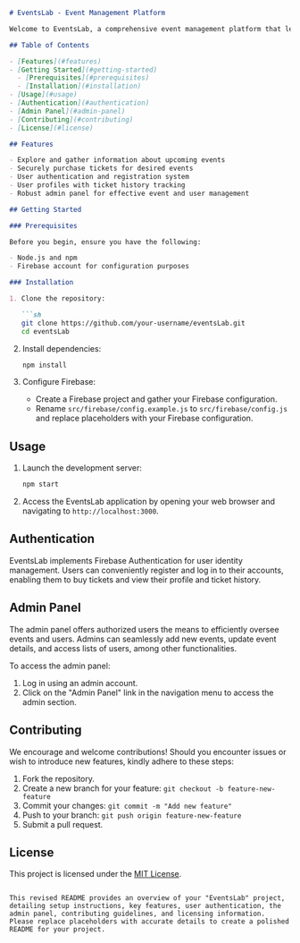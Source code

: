 ```markdown
# EventsLab - Event Management Platform

Welcome to EventsLab, a comprehensive event management platform that leverages React and Firebase technologies. This project offers users the ability to discover upcoming events, purchase event tickets, access event details, and introduces an authentication system. Admins also have the power to efficiently manage users and events.

## Table of Contents

- [Features](#features)
- [Getting Started](#getting-started)
  - [Prerequisites](#prerequisites)
  - [Installation](#installation)
- [Usage](#usage)
- [Authentication](#authentication)
- [Admin Panel](#admin-panel)
- [Contributing](#contributing)
- [License](#license)

## Features

- Explore and gather information about upcoming events
- Securely purchase tickets for desired events
- User authentication and registration system
- User profiles with ticket history tracking
- Robust admin panel for effective event and user management

## Getting Started

### Prerequisites

Before you begin, ensure you have the following:

- Node.js and npm
- Firebase account for configuration purposes

### Installation

1. Clone the repository:

   ```sh
   git clone https://github.com/your-username/eventsLab.git
   cd eventsLab
   ```

2. Install dependencies:

   ```sh
   npm install
   ```

3. Configure Firebase:

   - Create a Firebase project and gather your Firebase configuration.
   - Rename `src/firebase/config.example.js` to `src/firebase/config.js` and replace placeholders with your Firebase configuration.

## Usage

1. Launch the development server:

   ```sh
   npm start
   ```

2. Access the EventsLab application by opening your web browser and navigating to `http://localhost:3000`.

## Authentication

EventsLab implements Firebase Authentication for user identity management. Users can conveniently register and log in to their accounts, enabling them to buy tickets and view their profile and ticket history.

## Admin Panel

The admin panel offers authorized users the means to efficiently oversee events and users. Admins can seamlessly add new events, update event details, and access lists of users, among other functionalities.

To access the admin panel:
1. Log in using an admin account.
2. Click on the "Admin Panel" link in the navigation menu to access the admin section.

## Contributing

We encourage and welcome contributions! Should you encounter issues or wish to introduce new features, kindly adhere to these steps:

1. Fork the repository.
2. Create a new branch for your feature: `git checkout -b feature-new-feature`
3. Commit your changes: `git commit -m "Add new feature"`
4. Push to your branch: `git push origin feature-new-feature`
5. Submit a pull request.

## License

This project is licensed under the [MIT License](LICENSE).
```

This revised README provides an overview of your "EventsLab" project, detailing setup instructions, key features, user authentication, the admin panel, contributing guidelines, and licensing information. Please replace placeholders with accurate details to create a polished README for your project.
